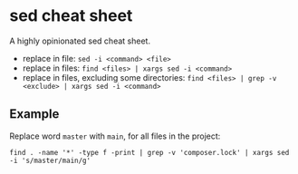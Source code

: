 # sed cheat sheet

A highly opinionated sed cheat sheet.

* replace in file: `sed -i <command> <file>`
* replace in files: `find <files> | xargs sed -i <command>`
* replace in files, excluding some directories: `find <files> | grep -v <exclude> | xargs sed -i <command>`

## Example

Replace word `master` with `main`, for all files in the project:

```
find . -name '*' -type f -print | grep -v 'composer.lock' | xargs sed -i 's/master/main/g'
```
